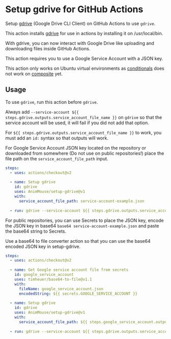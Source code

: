 # Setup gdrive for GitHub Actions
Setup [gdrive](https://github.com/prasmussen/gdrive) (Google Drive CLI Client) on GitHub Actions to use `gdrive`.

This action installs [gdrive](https://github.com/prasmussen/gdrive) for use in actions by installing it on /usr/local/bin.

With gdrive, you can now interact with Google Drive like uploading and downloading files inside GitHub Actions. 

This action requires you to use a Google Service Account with a JSON key.

This action only works on Ubuntu virtual environments as [conditionals](https://github.com/actions/runner/issues/646) does not work on [composite](https://docs.github.com/en/actions/creating-actions/creating-a-composite-run-steps-action) yet.

## Usage
To use `gdrive`, run this action before `gdrive`.

Always add `--service-account ${{ steps.gdrive.outputs.service_account_file_name }}` on `gdrive` so that the service account will be used, it will fail if you did not add that option.

For `${{ steps.gdrive.outputs.service_account_file_name }}` to work, you must add an `id:` syntax so that outputs will work.

For Google Service Account JSON key located on the repository or downloaded from somewhere (Do not use on public repositories!) place the file path on the `service_account_file_path` input.
```yml
steps:
  - uses: actions/checkout@v2
    
  - name: Setup gdrive
    id: gdrive
    uses: AnimMouse/setup-gdrive@v1
    with:
      service_account_file_path: service-account-example.json
      
  - run: gdrive --service-account ${{ steps.gdrive.outputs.service_account_file_name }} about
```

For public repositories, you can use Secrets to place the JSON key, encode the JSON key in base64 `base64 service-account-example.json` and paste the base64 string to Secrets.

Use a base64 to file converter action so that you can use the base64 encoded JSON key in setup-gdrive.

```yml
steps:
  - uses: actions/checkout@v2
    
  - name: Get Google service account file from secrets
    id: google_service_account
    uses: timheuer/base64-to-file@v1.1
    with:
      fileName: google_service_account.json
      encodedString: ${{ secrets.GOOGLE_SERVICE_ACCOUNT }}
      
  - name: Setup gdrive
    id: gdrive
    uses: AnimMouse/setup-gdrive@v1
    with:
      service_account_file_path: ${{ steps.google_service_account.outputs.filePath }}
      
  - run: gdrive --service-account ${{ steps.gdrive.outputs.service_account_file_name }} about
```